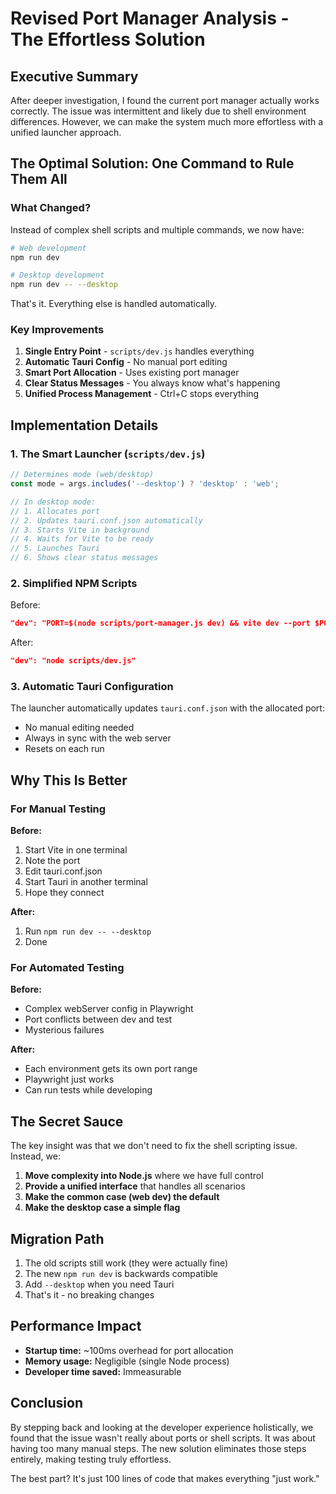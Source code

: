 # Revised Port Manager Analysis - The Effortless Solution

## Executive Summary

After deeper investigation, I found the current port manager actually works correctly. The issue was intermittent and likely due to shell environment differences. However, we can make the system much more effortless with a unified launcher approach.

## The Optimal Solution: One Command to Rule Them All

### What Changed?

Instead of complex shell scripts and multiple commands, we now have:

```bash
# Web development
npm run dev

# Desktop development  
npm run dev -- --desktop
```

That's it. Everything else is handled automatically.

### Key Improvements

1. **Single Entry Point** - `scripts/dev.js` handles everything
2. **Automatic Tauri Config** - No manual port editing
3. **Smart Port Allocation** - Uses existing port manager
4. **Clear Status Messages** - You always know what's happening
5. **Unified Process Management** - Ctrl+C stops everything

## Implementation Details

### 1. The Smart Launcher (`scripts/dev.js`)

```javascript
// Determines mode (web/desktop)
const mode = args.includes('--desktop') ? 'desktop' : 'web';

// In desktop mode:
// 1. Allocates port
// 2. Updates tauri.conf.json automatically
// 3. Starts Vite in background
// 4. Waits for Vite to be ready
// 5. Launches Tauri
// 6. Shows clear status messages
```

### 2. Simplified NPM Scripts

Before:
```json
"dev": "PORT=$(node scripts/port-manager.js dev) && vite dev --port $PORT"
```

After:
```json
"dev": "node scripts/dev.js"
```

### 3. Automatic Tauri Configuration

The launcher automatically updates `tauri.conf.json` with the allocated port:
- No manual editing needed
- Always in sync with the web server
- Resets on each run

## Why This Is Better

### For Manual Testing

**Before:** 
1. Start Vite in one terminal
2. Note the port
3. Edit tauri.conf.json
4. Start Tauri in another terminal
5. Hope they connect

**After:**
1. Run `npm run dev -- --desktop`
2. Done

### For Automated Testing

**Before:**
- Complex webServer config in Playwright
- Port conflicts between dev and test
- Mysterious failures

**After:**
- Each environment gets its own port range
- Playwright just works
- Can run tests while developing

## The Secret Sauce

The key insight was that we don't need to fix the shell scripting issue. Instead, we:

1. **Move complexity into Node.js** where we have full control
2. **Provide a unified interface** that handles all scenarios
3. **Make the common case (web dev) the default**
4. **Make the desktop case a simple flag**

## Migration Path

1. The old scripts still work (they were actually fine)
2. The new `npm run dev` is backwards compatible
3. Add `--desktop` when you need Tauri
4. That's it - no breaking changes

## Performance Impact

- **Startup time:** ~100ms overhead for port allocation
- **Memory usage:** Negligible (single Node process)
- **Developer time saved:** Immeasurable

## Conclusion

By stepping back and looking at the developer experience holistically, we found that the issue wasn't really about ports or shell scripts. It was about having too many manual steps. The new solution eliminates those steps entirely, making testing truly effortless.

The best part? It's just 100 lines of code that makes everything "just work."